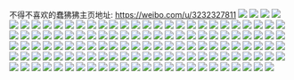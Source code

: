 不得不喜欢的蠢狒狒主页地址: https://weibo.com/u/3232327811 
![](https://wx4.sinaimg.cn/mw2000/c0a96883ly1h9ct8ucdc9j22c0340b2a.jpg) 
![](https://wx4.sinaimg.cn/mw2000/c0a96883ly1h9ct9z4h2oj23402c0npf.jpg) 
![](https://wx4.sinaimg.cn/mw2000/c0a96883ly1h9ct93g6ddj22ds1sc7wj.jpg) 
![](https://wx4.sinaimg.cn/mw2000/c0a96883ly1h9ct8oov9wj22ds1sc4qr.jpg) 
![](https://wx4.sinaimg.cn/mw2000/c0a96883ly1h9ct8zmbrxj22b41sb1kz.jpg) 
![](https://wx4.sinaimg.cn/mw2000/c0a96883ly1h9ct99s5rzj22ds1sc1kz.jpg) 
![](https://wx4.sinaimg.cn/mw2000/c0a96883ly1h9ct917w9lj23402c0x6q.jpg) 
![](https://wx4.sinaimg.cn/mw2000/c0a96883ly1h93j9rcgsij21ho1zkkjl.jpg) 
![](https://wx4.sinaimg.cn/mw2000/c0a96883ly1h93j9sgd31j23402c0qv5.jpg) 
![](https://wx4.sinaimg.cn/mw2000/c0a96883ly1h93j9ttyjlj22c0340qv5.jpg) 
![](https://wx4.sinaimg.cn/mw2000/c0a96883ly1h9152jbpbyj21400u00z1.jpg) 
![](https://wx4.sinaimg.cn/mw2000/c0a96883ly1h8y3gtitmtj21900u0k2d.jpg) 
![](https://wx4.sinaimg.cn/mw2000/c0a96883ly1h8xg5960kgj213u0tu48k.jpg) 
![](https://wx4.sinaimg.cn/mw2000/c0a96883ly1h8xg59x4e0j23402c0npe.jpg) 
![](https://wx4.sinaimg.cn/mw2000/c0a96883ly1h8xg5b0jeej22c0340u0y.jpg) 
![](https://wx4.sinaimg.cn/mw2000/c0a96883ly1h8xg5bzih7j22c0340hdt.jpg) 
![](https://wx4.sinaimg.cn/mw2000/c0a96883ly1h8qfe6ist8j23402c0hdy.jpg) 
![](https://wx4.sinaimg.cn/mw2000/c0a96883ly1h8iyv66nyzj23402c0kjl.jpg) 
![](https://wx4.sinaimg.cn/mw2000/c0a96883ly1h8iyvcjdz7j22ds1schdu.jpg) 
![](https://wx4.sinaimg.cn/mw2000/c0a96883ly1h8iyvhmg4pj22ds1scnpd.jpg) 
![](https://wx4.sinaimg.cn/mw2000/c0a96883ly1h8iyvmrwyyj22ds1scnpd.jpg) 
![](https://wx4.sinaimg.cn/mw2000/c0a96883ly1h8iyvsgvz5j22ds1sc4qq.jpg) 
![](https://wx4.sinaimg.cn/mw2000/c0a96883ly1h8iyvz2c32j22ds1sckjm.jpg) 
![](https://wx4.sinaimg.cn/mw2000/c0a96883ly1h8iyv52k93j22bz3404qq.jpg) 
![](https://wx4.sinaimg.cn/mw2000/c0a96883ly1h8iyw3qcg0j21sd2dskjl.jpg) 
![](https://wx4.sinaimg.cn/mw2000/c0a96883ly1h8iilxpll4j23402c01kz.jpg) 
![](https://wx4.sinaimg.cn/mw2000/c0a96883ly1h8iilvk1azj22ds1sc4qr.jpg) 
![](https://wx4.sinaimg.cn/mw2000/c0a96883ly1h8iim5i310j22ds1scx6q.jpg) 
![](https://wx4.sinaimg.cn/mw2000/c0a96883ly1h8gkz07dojj22c0340e81.jpg) 
![](https://wx4.sinaimg.cn/mw2000/c0a96883ly1h8gkz2o9dij23402c0kjm.jpg) 
![](https://wx4.sinaimg.cn/mw2000/c0a96883ly1h8gkyy7ehsj23402c0hdu.jpg) 
![](https://wx4.sinaimg.cn/mw2000/c0a96883ly1h8gkz7zpanj22ds1scu0y.jpg) 
![](https://wx4.sinaimg.cn/mw2000/c0a96883ly1h8gkzac81dj23402c04qq.jpg) 
![](https://wx4.sinaimg.cn/mw2000/c0a96883ly1h8gkzfstcvj23402c01ky.jpg) 
![](https://wx4.sinaimg.cn/mw2000/c0a96883ly1h8ffpai6w0j23402c0qv6.jpg) 
![](https://wx4.sinaimg.cn/mw2000/c0a96883ly1h8ffpccznkj23402c0x6q.jpg) 
![](https://wx4.sinaimg.cn/mw2000/c0a96883ly1h8ffpgen2wj22ds1scx6q.jpg) 
![](https://wx4.sinaimg.cn/mw2000/c0a96883ly1h8ffqc07yzj20s70w6tn2.jpg) 
![](https://wx4.sinaimg.cn/mw2000/c0a96883ly1h8arfyobn2j2334334qv7.jpg) 
![](https://wx4.sinaimg.cn/mw2000/c0a96883ly1h8arfz6h8uj21400qoh4a.jpg) 
![](https://wx4.sinaimg.cn/mw2000/c0a96883ly1h8arg0lh4bj22bc334qv7.jpg) 
![](https://wx4.sinaimg.cn/mw2000/c0a96883ly1h8arg2fip2j2334334b2d.jpg) 
![](https://wx4.sinaimg.cn/mw2000/c0a96883ly1h8arg3hnebj22c02c0b2a.jpg) 
![](https://wx4.sinaimg.cn/mw2000/c0a96883ly1h8arg5bc8mj22bc3347wk.jpg) 
![](https://wx4.sinaimg.cn/mw2000/c0a96883ly1h8arg5poukj2140140k8y.jpg) 
![](https://wx4.sinaimg.cn/mw2000/c0a96883ly1h8arn7qbhij20jg0jkq60.jpg) 
![](https://wx4.sinaimg.cn/mw2000/c0a96883ly1h8arn7f7lgj20sf0omafo.jpg) 
![](https://wx4.sinaimg.cn/mw2000/c0a96883ly1h8161ugobhj20ku194n67.jpg) 
![](https://wx4.sinaimg.cn/mw2000/c0a96883ly1h80kfzlzcvj20ku0ejdhj.jpg) 
![](https://wx4.sinaimg.cn/mw2000/c0a96883ly1h80kfzy8jdj20ku0cotbd.jpg) 
![](https://wx4.sinaimg.cn/mw2000/c0a96883ly1h7y65al8p2j20wi0pxn35.jpg) 
![](https://wx4.sinaimg.cn/mw2000/c0a96883ly1h7ovskp3y0j23402c0x6p.jpg) 
![](https://wx4.sinaimg.cn/mw2000/c0a96883ly1h7ovsmnxeaj22c03417wi.jpg) 
![](https://wx4.sinaimg.cn/mw2000/c0a96883ly1h7ovsruhkij22ds1scqv6.jpg) 
![](https://wx4.sinaimg.cn/mw2000/c0a96883ly1h7ovsjvu1cj22ds1scnpe.jpg) 
![](https://wx4.sinaimg.cn/mw2000/c0a96883ly1h7ovslru2pj217c0wiqm4.jpg) 
![](https://wx4.sinaimg.cn/mw2000/c0a96883ly1h7ovsuzglzj22ds1scb2b.jpg) 
![](https://wx4.sinaimg.cn/mw2000/c0a96883ly1h7ovsq39vzj22ds1scnpd.jpg) 
![](https://wx4.sinaimg.cn/mw2000/c0a96883ly1h7ovsosbi2j22ds1sce82.jpg) 
![](https://wx4.sinaimg.cn/mw2000/c0a96883ly1h7ovstiw8nj22ds1sckjn.jpg) 
![](https://wx4.sinaimg.cn/mw2000/c0a96883ly1h7fia68m38j22ds1scwve.jpg) 
![](https://wx4.sinaimg.cn/mw2000/c0a96883ly1h7fiakr1rxj22ds1sc7ir.jpg) 
![](https://wx4.sinaimg.cn/mw2000/c0a96883ly1h7fiakc2cdj22ds1sc7wh.jpg) 
![](https://wx4.sinaimg.cn/mw2000/c0a96883ly1h7fhpj6fsmj23402c0npd.jpg) 
![](https://wx4.sinaimg.cn/mw2000/c0a96883ly1h7fhpijjnrj22ds1sck9v.jpg) 
![](https://wx4.sinaimg.cn/mw2000/c0a96883ly1h7fhpjvbuaj22ds1scnfe.jpg) 
![](https://wx4.sinaimg.cn/mw2000/c0a96883ly1h7fhpl0vl3j22c0340hdu.jpg) 
![](https://wx4.sinaimg.cn/mw2000/c0a96883ly1h7ec683qljj213u0tuad9.jpg) 
![](https://wx4.sinaimg.cn/mw2000/c0a96883ly1h7ec66xit8j213u0tugnj.jpg) 
![](https://wx4.sinaimg.cn/mw2000/c0a96883ly1h7c5fn7zclj213u0tu7k8.jpg) 
![](https://wx4.sinaimg.cn/mw2000/c0a96883ly1h7c5fmfz17j213u0tujtd.jpg) 
![](https://wx4.sinaimg.cn/mw2000/c0a96883ly1h7c5fo07d0j213u0tujsr.jpg) 
![](https://wx4.sinaimg.cn/mw2000/c0a96883ly1h7c5fp8v1qj20ku0z6wqo.jpg) 
![](https://wx4.sinaimg.cn/mw2000/c0a96883ly1h7ats57lumj23402c0npe.jpg) 
![](https://wx4.sinaimg.cn/mw2000/c0a96883ly1h6q7qbd5rgj213u0tugz3.jpg) 
![](https://wx4.sinaimg.cn/mw2000/c0a96883ly1h6q7pv4o7kj213u0tugtl.jpg) 
![](https://wx4.sinaimg.cn/mw2000/c0a96883ly1h6nesg8s2sj20ku194as5.jpg) 
![](https://wx4.sinaimg.cn/mw2000/c0a96883ly1h6i3mup702j23402c0gxm.jpg) 
![](https://wx4.sinaimg.cn/mw2000/c0a96883ly1h6i3mwh8ypj23402c0qv6.jpg) 
![](https://wx4.sinaimg.cn/mw2000/c0a96883ly1h6i3mxfs0ij24c02w07wi.jpg) 
![](https://wx4.sinaimg.cn/mw2000/c0a96883ly1h6i3mxtjxcj218g0tntdx.jpg) 
![](https://wx4.sinaimg.cn/mw2000/c0a96883ly1h68je0frutj20ku0yan3e.jpg) 
![](https://wx4.sinaimg.cn/mw2000/c0a96883ly1h61xb7ud38j20ok0sgas7.jpg) 
![](https://wx4.sinaimg.cn/mw2000/c0a96883ly1h61xb9a3omj2340340qv7.jpg) 
![](https://wx4.sinaimg.cn/mw2000/c0a96883ly1h61xbbi6hcj22c0340e82.jpg) 
![](https://wx4.sinaimg.cn/mw2000/c0a96883ly1h61xbd7dgtj22c0340e83.jpg) 
![](https://wx4.sinaimg.cn/mw2000/c0a96883ly1h61xbf6ab4j20ku194nke.jpg) 
![](https://wx4.sinaimg.cn/mw2000/c0a96883ly1h61xb6w0v2j20ku194toe.jpg) 
![](https://wx4.sinaimg.cn/mw2000/c0a96883ly1h5mtqrvyqdj22ds1sc7wj.jpg) 
![](https://wx4.sinaimg.cn/mw2000/c0a96883ly1h5mtqssfd0j20sg0sg7d4.jpg) 
![](https://wx4.sinaimg.cn/mw2000/c0a96883ly1h5mtqtjbhnj20od0wi4ds.jpg) 
![](https://wx4.sinaimg.cn/mw2000/c0a96883gy1h5gzmaxs1vj23402c0hdt.jpg) 
![](https://wx4.sinaimg.cn/mw2000/c0a96883gy1h5gznwl9qzj20ku0oc77k.jpg) 
![](https://wx4.sinaimg.cn/mw2000/c0a96883ly1h5fz8jz4g7j20ku0ng774.jpg) 
![](https://wx4.sinaimg.cn/mw2000/c0a96883ly1h5eo1ptjsrj22802yoe85.jpg) 
![](https://wx4.sinaimg.cn/mw2000/c0a96883ly1h5eo1kf7pyj21v62goe81.jpg) 
![](https://wx4.sinaimg.cn/mw2000/c0a96883ly1h5eo1luwvij22ds2dse82.jpg) 
![](https://wx4.sinaimg.cn/mw2000/c0a96883ly1h5eo1tnfptj22ds2qbu0z.jpg) 
![](https://wx4.sinaimg.cn/mw2000/c0a96883gy1h55iae9bppj220830c1kz.jpg) 
![](https://wx4.sinaimg.cn/mw2000/c0a96883gy1h55iafa0bbj22be1i5kjl.jpg) 
![](https://wx4.sinaimg.cn/mw2000/c0a96883gy1h55ialh78mj22yo280e85.jpg) 
![](https://wx4.sinaimg.cn/mw2000/c0a96883gy1h55iabsdi8j23402c0b2c.jpg) 
![](https://wx4.sinaimg.cn/mw2000/c0a96883gy1h55iayi83dj22c0340hdu.jpg) 
![](https://wx4.sinaimg.cn/mw2000/c0a96883gy1h55iao1k11j21sd1elwsn.jpg) 
![](https://wx4.sinaimg.cn/mw2000/c0a96883gy1h55ias3su3j21sb2dsu0y.jpg) 
![](https://wx4.sinaimg.cn/mw2000/c0a96883gy1h55iau3bfbj234033n4qr.jpg) 
![](https://wx4.sinaimg.cn/mw2000/c0a96883gy1h55iawi6ylj2340340x6r.jpg) 
![](https://wx4.sinaimg.cn/mw2000/c0a96883ly1h4zu8ygmztj2340340hdu.jpg) 
![](https://wx4.sinaimg.cn/mw2000/c0a96883ly1h4zu8zcdznj234033wb2b.jpg) 
![](https://wx4.sinaimg.cn/mw2000/c0a96883ly1h4zu94vsi0j22ds2dix6r.jpg) 
![](https://wx4.sinaimg.cn/mw2000/c0a96883ly1h4zu913vb0j22hl3404qq.jpg) 
![](https://wx4.sinaimg.cn/mw2000/c0a96883ly1h4zu8xf6axj22sk340qv7.jpg) 
![](https://wx4.sinaimg.cn/mw2000/c0a96883ly1h4zu90c8ukj233z33vqv6.jpg) 
![](https://wx4.sinaimg.cn/mw2000/c0a96883ly1h4zu92e6lmj21401o07wh.jpg) 
![](https://wx4.sinaimg.cn/mw2000/c0a96883ly1h4zu95r6rmj21kw16onks.jpg) 
![](https://wx4.sinaimg.cn/mw2000/c0a96883ly1h4zu97f83jj22ds1scnpe.jpg) 
![](https://wx4.sinaimg.cn/mw2000/c0a96883ly1h4v9uv1rxgj2340340hdu.jpg) 
![](https://wx4.sinaimg.cn/mw2000/c0a96883ly1h4v9uvq1aij2340340qv5.jpg) 
![](https://wx4.sinaimg.cn/mw2000/c0a96883ly1h4v9uw5d7hj20ku0jkgpl.jpg) 
![](https://wx4.sinaimg.cn/mw2000/c0a96883ly1h4v9uxl0vrj22ds1sc4qr.jpg) 
![](https://wx4.sinaimg.cn/mw2000/c0a96883ly1h4v9uzqsfqj22di35shdw.jpg) 
![](https://wx4.sinaimg.cn/mw2000/c0a96883ly1h4v9v0l7cwj22jr340u0x.jpg) 
![](https://wx4.sinaimg.cn/mw2000/c0a96883ly1h4v9uu5hvvj234033nhdu.jpg) 
![](https://wx4.sinaimg.cn/mw2000/c0a96883ly1h4v9v1e6aoj227727ax6p.jpg) 
![](https://wx4.sinaimg.cn/mw2000/c0a96883ly1h4v9v2awmlj2340340qv6.jpg) 
![](https://wx4.sinaimg.cn/mw2000/c0a96883ly1h4qdihy6z9j20ku0kaq6p.jpg) 
![](https://wx4.sinaimg.cn/mw2000/c0a96883ly1h4qdiicsfyj20ku0o0afb.jpg) 
![](https://wx4.sinaimg.cn/mw2000/c0a96883ly1h4qdiiotoxj20ku0m243q.jpg) 
